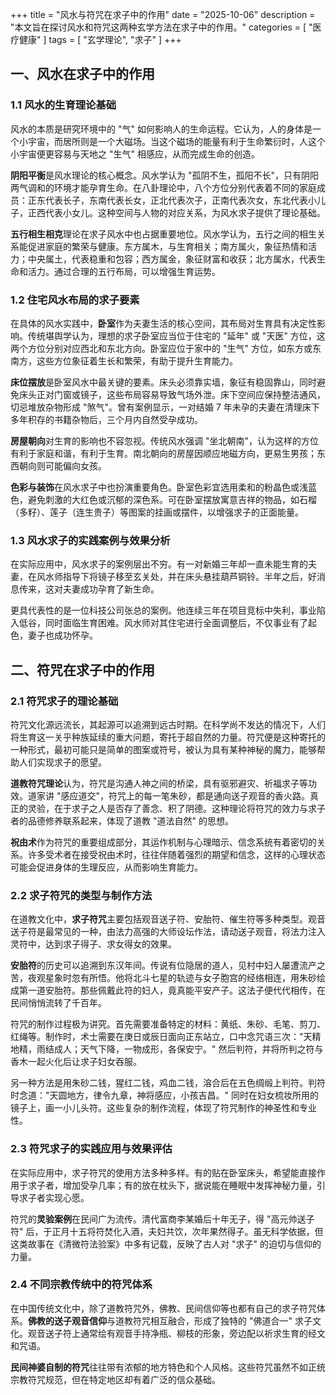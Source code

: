 +++
title = "风水与符咒在求子中的作用"
date = "2025-10-06"
description = "本文旨在探讨风水和符咒这两种玄学方法在求子中的作用。"
categories = [
    "医疗健康"
]
tags = [
    "玄学理论",
    "求子"
]
+++

## 一、风水在求子中的作用

### 1.1 风水的生育理论基础

风水的本质是研究环境中的 "气" 如何影响人的生命运程。它认为，人的身体是一个小宇宙，而居所则是一个大磁场。当这个磁场的能量有利于生命繁衍时，人这个小宇宙便更容易与天地之 "生气" 相感应，从而完成生命的创造。

**阴阳平衡**是风水理论的核心概念。风水学认为 "孤阴不生，孤阳不长"，只有阴阳两气调和的环境才能孕育生命。在八卦理论中，八个方位分别代表着不同的家庭成员：正东代表长子，东南代表长女，正北代表次子，正南代表次女，东北代表小儿子，正西代表小女儿。这种空间与人物的对应关系，为风水求子提供了理论基础。

**五行相生相克**理论在求子风水中也占据重要地位。风水学认为，五行之间的相生关系能促进家庭的繁荣与健康。东方属木，与生育相关；南方属火，象征热情和活力；中央属土，代表稳重和包容；西方属金，象征财富和收获；北方属水，代表生命和活力。通过合理的五行布局，可以增强生育运势。

### 1.2 住宅风水布局的求子要素

在具体的风水实践中，**卧室**作为夫妻生活的核心空间，其布局对生育具有决定性影响。传统堪舆学认为，理想的求子卧室应当位于住宅的 "延年" 或 "天医" 方位，这两个方位分别对应西北和东北方向。卧室应位于家中的 "生气" 方位，如东方或东南方，这些方位象征着生长和繁荣，有助于提升生育能力。

**床位摆放**是卧室风水中最关键的要素。床头必须靠实墙，象征有稳固靠山，同时避免床头正对门窗或镜子，这些布局容易导致气场外泄。床下空间应保持整洁通风，切忌堆放杂物形成 "煞气"。曾有案例显示，一对结婚 7 年未孕的夫妻在清理床下多年积存的书籍杂物后，三个月内自然受孕成功。

**房屋朝向**对生育的影响也不容忽视。传统风水强调 "坐北朝南"，认为这样的方位有利于家庭和谐，有利于生育。南北朝向的房屋因顺应地磁方向，更易生男孩；东西朝向则可能偏向女孩。

**色彩与装饰**在风水求子中也扮演重要角色。卧室色彩宜选用柔和的粉晶色或浅蓝色，避免刺激的大红色或沉郁的深色系。可在卧室摆放寓意吉祥的物品，如石榴（多籽）、莲子（连生贵子）等图案的挂画或摆件，以增强求子的正面能量。

### 1.3 风水求子的实践案例与效果分析

在实际应用中，风水求子的案例层出不穷。有一对新婚三年却一直未能生育的夫妻，在风水师指导下将镜子移至玄关处，并在床头悬挂葫芦铜铃。半年之后，好消息传来，这对夫妻成功孕育了新生命。

更具代表性的是一位科技公司张总的案例。他连续三年在项目竞标中失利，事业陷入低谷，同时面临生育困难。风水师对其住宅进行全面调整后，不仅事业有了起色，妻子也成功怀孕。

## 二、符咒在求子中的作用

### 2.1 符咒求子的理论基础

符咒文化源远流长，其起源可以追溯到远古时期。在科学尚不发达的情况下，人们将生育这一关乎种族延续的重大问题，寄托于超自然的力量。符咒便是这种寄托的一种形式，最初可能只是简单的图案或符号，被认为具有某种神秘的魔力，能够帮助人们实现求子的愿望。

**道教符咒理论**认为，符咒是沟通人神之间的桥梁，具有驱邪避灾、祈福求子等功效。道家讲 "感应道交"，符咒上的每一笔朱砂，都是通向送子观音的香火路。真正的灵验，在于求子之人是否存了善念、积了阴德。这种理论将符咒的效力与求子者的品德修养联系起来，体现了道教 "道法自然" 的思想。

**祝由术**作为符咒的重要组成部分，其运作机制与心理暗示、信念系统有着密切的关系。许多受术者在接受祝由术时，往往伴随着强烈的期望和信念，这样的心理状态可能会促进身体的生理反应，从而影响生育能力。

### 2.2 求子符咒的类型与制作方法

在道教文化中，**求子符咒**主要包括观音送子符、安胎符、催生符等多种类型。观音送子符是最常见的一种，由法力高强的大师设坛作法，请动送子观音，将法力注入灵符中，达到求子得子、求女得女的效果。

**安胎符**的历史可以追溯到东汉年间。传说有位隐居的道人，见村中妇人屡遭流产之苦，夜观星象时忽有所悟。他将北斗七星的轨迹与女子胞宫的经络相连，用朱砂绘成第一道安胎符。那些佩戴此符的妇人，竟真能平安产子。这法子便代代相传，在民间悄悄流转了千百年。

符咒的制作过程极为讲究。首先需要准备特定的材料：黄纸、朱砂、毛笔、剪刀、红绳等。制作时，术士需要在庚日或辰日面向正东站立，口中念咒语三次："天精地精，雨结成人；天气下降，一物成形，各保安宁。" 然后判符，并将所判之符与香木一起火化后让求子妇女吞服。

另一种方法是用朱砂二钱，猩红二钱，鸡血二钱，溶合后在五色绸缎上判符。判符时念道："天圆地方，律令九章，神将感应，小孩吉昌。" 同时在妇女梳妆所用的镜子上，画一小儿头符。这些复杂的制作流程，体现了符咒制作的神圣性和专业性。

### 2.3 符咒求子的实践应用与效果评估

在实际应用中，求子符咒的使用方法多种多样。有的贴在卧室床头，希望能直接作用于求子者，增加受孕几率；有的放在枕头下，据说能在睡眠中发挥神秘力量，引导求子者实现心愿。

符咒的**灵验案例**在民间广为流传。清代富商李某婚后十年无子，得 "高元帅送子符" 后，于正月十五将符焚化入酒，夫妇共饮，次年果然得子。虽无科学依据，但这类故事在《清微符法验案》中多有记载，反映了古人对 "求子" 的迫切与信仰的力量。

### 2.4 不同宗教传统中的符咒体系

在中国传统文化中，除了道教符咒外，佛教、民间信仰等也都有自己的求子符咒体系。**佛教的送子观音信仰**与道教符咒相互融合，形成了独特的 "佛道合一" 求子文化。观音送子符上通常绘有观音手持净瓶、柳枝的形象，旁边配以祈求生育的经文和咒语。

**民间神婆自制的符咒**往往带有浓郁的地方特色和个人风格。这些符咒虽然不如正统宗教符咒规范，但在特定地区却有着广泛的信众基础。
